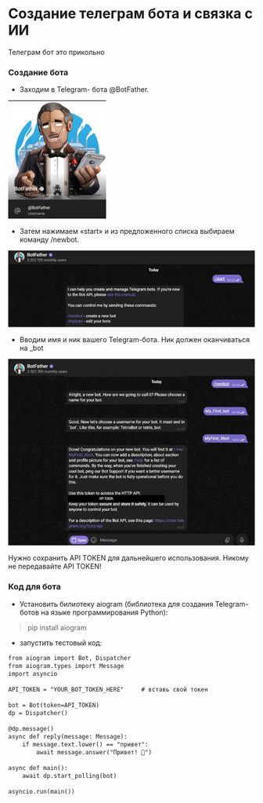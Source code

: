 # Создание телеграм бота и связка с ИИ

Телеграм бот это прикольно

### Создание бота  

- Заходим в Telegram- бота @BotFather.  
<img src="../img/img_16.png" alt="desc" width="200">  


-	Затем нажимаем «start» и из предложенного списка выбираем команду /newbot.

![bot](img/img_17.png)

- Вводим имя и ник вашего Telegram-бота. Ник должен оканчиваться на _bot

![bot](img/img_18.png)

Нужно сохранить API TOKEN для дальнейшего использования. Никому не передавайте API TOKEN!

### Код для бота

- Установить билиотеку aiogram (библиотека для создания Telegram-ботов на языке программирования Python):

> pip install aiogram

- запустить тестовый код:

```
from aiogram import Bot, Dispatcher
from aiogram.types import Message
import asyncio

API_TOKEN = "YOUR_BOT_TOKEN_HERE"     # вставь свой токен

bot = Bot(token=API_TOKEN)
dp = Dispatcher()

@dp.message()
async def reply(message: Message):
    if message.text.lower() == "привет":
        await message.answer("Привет! 👋")

async def main():
    await dp.start_polling(bot)

asyncio.run(main())
```

